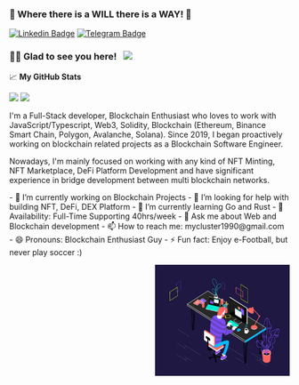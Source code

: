 ### 👋 Where there is a WILL there is a WAY! 👋

[![Linkedin Badge](https://img.shields.io/badge/-LinkedIn-0e76a8?style=flat-square&logo=Linkedin&logoColor=white)](https://www.linkedin.com/in/cluster-lee-63ba041b3/)
[![Telegram Badge](https://img.shields.io/badge/-Telegram-0088cc?style=flat-square&logo=Telegram&logoColor=white)](https://t.me/ClusterH90)

### 👨👩 Glad to see you here! &nbsp; ![](https://visitor-badge.glitch.me/badge?page_id=ClusterH.ClusterH)

📈 **My GitHub Stats**

<p>
  <img height="180em" src="https://github-readme-stats-clusterh.vercel.app/api?username=ClusterH&theme=tokyonight&show_icons=true&hide_border=true&&count_private=true&include_all_commits=true" />
  <img height="180em" src="https://github-readme-stats-clusterh.vercel.app/api/top-langs/?username=ClusterH&theme=tokyonight&show_icons=true&hide_border=true&layout=compact&langs_count=8&hide=hack,postscript" />
</p>

I'm a Full-Stack developer, Blockchain Enthusiast who loves to work with JavaScript/Typescript, Web3, Solidity, Blockchain (Ethereum, Binance Smart Chain, Polygon, Avalanche, Solana). Since 2019, I began proactively working on blockchain related projects as a Blockchain Software Engineer.

Nowadays, I'm mainly focused on working with any kind of NFT Minting, NFT Marketplace, DeFi Platform Development and have significant experience in bridge development between multi blockchain networks.
 
  <p float="left">
     - 🔭 I’m currently working on Blockchain Projects
     - 🤔 I’m looking for help with building NFT, DeFi, DEX Platform
     - 🌱 I’m currently learning Go and Rust
     - 🚀 Availability: Full-Time Supporting 40hrs/week
     - 💬 Ask me about Web and Blockchain development
     - 📫 How to reach me: mycluster1990@gmail.com
     - 😄 Pronouns: Blockchain Enthusiast Guy
     - ⚡ Fun fact: Enjoy e-Football, but never play soccer :)
  </p>
  <img align="right" alt="GIF" src="https://github.com/ClusterH/ClusterH/blob/master/dev.gif?raw=true" width="48%" height="200"  />


